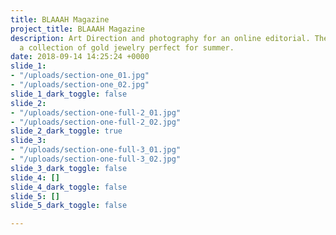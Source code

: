 ```yaml
---
title: BLAAAH Magazine
project_title: BLAAAH Magazine
description: Art Direction and photography for an online editorial. The series highlights
  a collection of gold jewelry perfect for summer.
date: 2018-09-14 14:25:24 +0000
slide_1:
- "/uploads/section-one_01.jpg"
- "/uploads/section-one_02.jpg"
slide_1_dark_toggle: false
slide_2:
- "/uploads/section-one-full-2_01.jpg"
- "/uploads/section-one-full-2_02.jpg"
slide_2_dark_toggle: true
slide_3:
- "/uploads/section-one-full-3_01.jpg"
- "/uploads/section-one-full-3_02.jpg"
slide_3_dark_toggle: false
slide_4: []
slide_4_dark_toggle: false
slide_5: []
slide_5_dark_toggle: false

---
```

